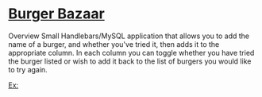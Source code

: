 # [Burger Bazaar](https://burger-bazaar.herokuapp.com/)

Overview
    Small Handlebars/MySQL application that allows you to add the name of a burger, and whether you've tried it, then adds it to the appropriate column. In each column you can toggle whether you have tried the burger listed or wish to add it back to the list of burgers you would like to try again.

[Ex:](./public/assets/img/overview.png)

